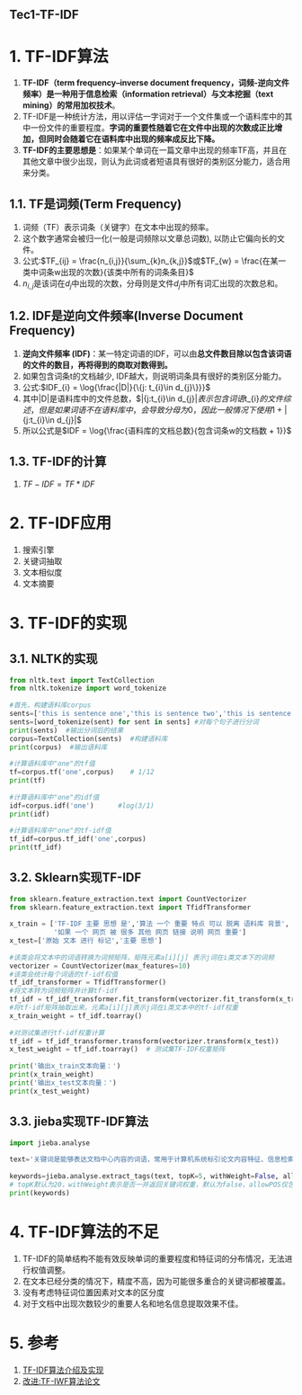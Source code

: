 Tec1-TF-IDF
---

# 1. TF-IDF算法
1. **TF-IDF（term frequency–inverse document frequency，词频-逆向文件频率）**是一种用于信息检索（information retrieval）与文本挖掘（text mining）的常用**加权技术**。
2. TF-IDF是一种统计方法，用以评估一字词对于一个文件集或一个语料库中的其中一份文件的重要程度。**字词的重要性随着它在文件中出现的次数成正比增加，但同时会随着它在语料库中出现的频率成反比下降。**
3. **TF-IDF的主要思想是**：如果某个单词在一篇文章中出现的频率TF高，并且在其他文章中很少出现，则认为此词或者短语具有很好的类别区分能力，适合用来分类。

## 1.1. TF是词频(Term Frequency)
1. 词频（TF）表示词条（关键字）在文本中出现的频率。
2. 这个数字通常会被归一化(一般是词频除以文章总词数), 以防止它偏向长的文件。
3. 公式:$TF_{ij} = \frac{n_{i,j}}{\sum_{k}n_{k,j}}$或$TF_{w} = \frac{在某一类中词条w出现的次数}{该类中所有的词条条目}$
4. $n_{i,j}$是该词在$d_{j}$中出现的次数，分母则是文件$d_{j}$中所有词汇出现的次数总和。

## 1.2. IDF是逆向文件频率(Inverse Document Frequency)
1. **逆向文件频率 (IDF)**：某一特定词语的IDF，可以由**总文件数目除以包含该词语的文件的数目，再将得到的商取对数得到。**
2. 如果包含词条t的文档越少, IDF越大，则说明词条具有很好的类别区分能力。
3. 公式:$IDF_{i} = \log{\frac{|D|}{\{j: t_{i}\in d_{j}\}}}$
4. 其中|D|是语料库中的文件总数，$|{j:t_{i}\in d_{j}|$表示包含词语$t_{i}$的文件综述，但是如果词语不在语料库中，会导致分母为0，因此一般情况下使用$1 + |{j:t_{i}\in d_{j}|$
5. 所以公式是$IDF = \log{\frac{语料库的文档总数}{包含词条w的文档数 + 1}}$

## 1.3. TF-IDF的计算
1. $TF-IDF = TF * IDF$

# 2. TF-IDF应用
1. 搜索引擎
2. 关键词抽取
3. 文本相似度
4. 文本摘要

# 3. TF-IDF的实现
  
## 3.1. NLTK的实现
```python
from nltk.text import TextCollection
from nltk.tokenize import word_tokenize
 
#首先，构建语料库corpus
sents=['this is sentence one','this is sentence two','this is sentence three']
sents=[word_tokenize(sent) for sent in sents] #对每个句子进行分词
print(sents)  #输出分词后的结果
corpus=TextCollection(sents)  #构建语料库
print(corpus)  #输出语料库
 
#计算语料库中"one"的tf值
tf=corpus.tf('one',corpus)    # 1/12
print(tf)
 
#计算语料库中"one"的idf值
idf=corpus.idf('one')      #log(3/1)
print(idf)
 
#计算语料库中"one"的tf-idf值
tf_idf=corpus.tf_idf('one',corpus)
print(tf_idf)
```

## 3.2. Sklearn实现TF-IDF
```python
from sklearn.feature_extraction.text import CountVectorizer
from sklearn.feature_extraction.text import TfidfTransformer
 
x_train = ['TF-IDF 主要 思想 是','算法 一个 重要 特点 可以 脱离 语料库 背景',
           '如果 一个 网页 被 很多 其他 网页 链接 说明 网页 重要']
x_test=['原始 文本 进行 标记','主要 思想']
 
#该类会将文本中的词语转换为词频矩阵，矩阵元素a[i][j] 表示j词在i类文本下的词频
vectorizer = CountVectorizer(max_features=10)
#该类会统计每个词语的tf-idf权值
tf_idf_transformer = TfidfTransformer()
#将文本转为词频矩阵并计算tf-idf
tf_idf = tf_idf_transformer.fit_transform(vectorizer.fit_transform(x_train))
#将tf-idf矩阵抽取出来，元素a[i][j]表示j词在i类文本中的tf-idf权重
x_train_weight = tf_idf.toarray()
 
#对测试集进行tf-idf权重计算
tf_idf = tf_idf_transformer.transform(vectorizer.transform(x_test))
x_test_weight = tf_idf.toarray()  # 测试集TF-IDF权重矩阵
 
print('输出x_train文本向量：')
print(x_train_weight)
print('输出x_test文本向量：')
print(x_test_weight)
```

## 3.3. jieba实现TF-IDF算法
```python
import jieba.analyse
 
text='关键词是能够表达文档中心内容的词语，常用于计算机系统标引论文内容特征、信息检索、系统汇集以供读者检阅。关键词提取是文本挖掘领域的一个分支，是文本检索、文档比较、摘要生成、文档分类和聚类等文本挖掘研究的基础性工作'
 
keywords=jieba.analyse.extract_tags(text, topK=5, withWeight=False, allowPOS=())
# topK默认为20，withWeight表示是否一并返回关键词权重，默认为false，allowPOS仅包括指定词性的词，默认为空，不筛选
print(keywords)
```

# 4. TF-IDF算法的不足
1. TF-IDF的简单结构不能有效反映单词的重要程度和特征词的分布情况，无法进行权值调整。
2. 在文本已经分类的情况下，精度不高，因为可能很多重合的关键词都被覆盖。
3. 没有考虑特征词位置因素对文本的区分度
4. 对于文档中出现次数较少的重要人名和地名信息提取效果不佳。

# 5. 参考
1. <a href = "https://blog.csdn.net/asialee_bird/article/details/81486700">TF-IDF算法介绍及实现</a>
2. <a href = "https://image.hanspub.org/pdf/CSA20130100000_81882762.pdf">改进:TF-IWF算法论文</a>